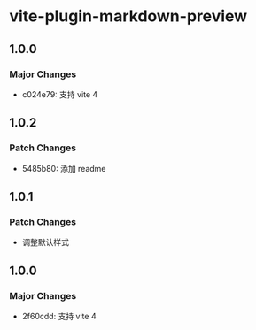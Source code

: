 # vite-plugin-markdown-preview

## 1.0.0

### Major Changes

- c024e79: 支持 vite 4

## 1.0.2

### Patch Changes

- 5485b80: 添加 readme

## 1.0.1

### Patch Changes

- 调整默认样式

## 1.0.0

### Major Changes

- 2f60cdd: 支持 vite 4
